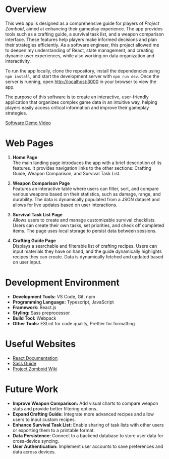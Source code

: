 # Overview

This web app is designed as a comprehensive guide for players of _Project Zomboid_, aimed at enhancing their gameplay experience. The app provides tools such as a crafting guide, a survival task list, and a weapon comparison interface. These features help players make informed decisions and plan their strategies efficiently. As a software engineer, this project allowed me to deepen my understanding of React, state management, and creating dynamic user experiences, while also working on data organization and interactivity.

To run the app locally, clone the repository, install the dependencies using `npm install`, and start the development server with `npm run dev`. Once the server is running, open [http://localhost:3000](http://localhost:3000) in your browser to view the app.

The purpose of this software is to create an interactive, user-friendly application that organizes complex game data in an intuitive way, helping players easily access critical information and improve their gameplay strategies.

[Software Demo Video](http://youtube.link.goes.here)

# Web Pages

1. **Home Page**  
   The main landing page introduces the app with a brief description of its features. It provides navigation links to the other sections: Crafting Guide, Weapon Comparison, and Survival Task List.

2. **Weapon Comparison Page**  
   Features an interactive table where users can filter, sort, and compare various weapons based on their statistics, such as damage, range, and durability. The data is dynamically populated from a JSON dataset and allows for live updates based on user interactions.

3. **Survival Task List Page**  
   Allows users to create and manage customizable survival checklists. Users can create their own tasks, set priorities, and check off completed items. The page uses local storage to persist data between sessions.

4. **Crafting Guide Page**  
   Displays a searchable and filterable list of crafting recipes. Users can input materials they have on hand, and the guide dynamically highlights recipes they can create. Data is dynamically fetched and updated based on user input.

# Development Environment

- **Development Tools:** VS Code, Git, npm
- **Programming Language:** Typescript, JavaScript
- **Framework:** React.js
- **Styling:** Sass preprocessor
- **Build Tool:** Webpack
- **Other Tools:** ESLint for code quality, Prettier for formatting

# Useful Websites

- [React Documentation](https://reactjs.org/docs/getting-started.html)
- [Sass Guide](https://sass-lang.com/guide)
- [Project Zomboid Wiki](https://pzwiki.net/)

# Future Work

- **Improve Weapon Comparison:** Add visual charts to compare weapon stats and provide better filtering options.
- **Expand Crafting Guide:** Integrate more advanced recipes and allow users to input custom recipes.
- **Enhance Survival Task List:** Enable sharing of task lists with other users or exporting them to a printable format.
- **Data Persistence:** Connect to a backend database to store user data for cross-device syncing.
- **User Authentication:** Implement user accounts to save preferences and data across devices.
